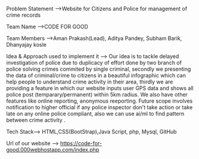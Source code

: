 Problem Statement -->Website for Citizens and Police for management of crime records


Team Name -->CODE FOR GOOD


Team Members -->Aman Prakash(Lead), Aditya Pandey, Subham Barik, Dhanyajay kosle


Idea & Approach used to implement it --> Our idea is to tackle delayed investigation of police due to duplicacy of effort done by two branch of police solving crimes commited by single criminal, secondly we presenting the data of criminal/crime to citizens in a beautiful infographic which can help people to understand crime activity in their area, thirdly we are providing a feature in which our website inputs user GPS data and shows all police post (temparary/permanent) within 5km radius. We also have other features like online reporting, anonymous reeporting. 
Future scope involves notification to higher official if any police inspector don't take action or take late  on any online police compliant, also we can use ai/ml to find pattern between crime activity .



Tech Stack--> HTML,CSS(BootStrap),Java Script, php, Mysql, GitHub



Url of our website --> https://code-for-good.000webhostapp.com/index.php
